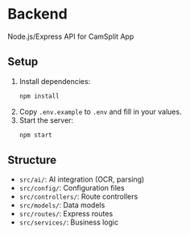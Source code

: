 # Backend

Node.js/Express API for CamSplit App

## Setup

1. Install dependencies:
   ```bash
   npm install
   ```
2. Copy `.env.example` to `.env` and fill in your values.
3. Start the server:
   ```bash
   npm start
   ```

## Structure
- `src/ai/`: AI integration (OCR, parsing)
- `src/config/`: Configuration files
- `src/controllers/`: Route controllers
- `src/models/`: Data models
- `src/routes/`: Express routes
- `src/services/`: Business logic 